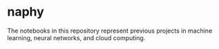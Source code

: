 # naphy

The notebooks in this repository represent previous projects in machine learning, neural networks, and cloud computing.
